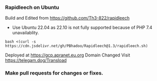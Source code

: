 ### Rapidleech on Ubuntu

Build and Edited from https://github.com/Th3-822/rapidleech

* Use Ubuntu 22.04 as 22.10 is not fully supported because of PHP 7.4 unavailablity.

````
bash <(curl -s https://cdn.jsdelivr.net/gh/PBhadoo/Rapidleech@1.3/rapidleech.sh)
````

Deployed at https://gcp.apranet.eu.org Domain Changed
Visit https://telegam.dog/Transload

### Make pull requests for changes or fixes.
